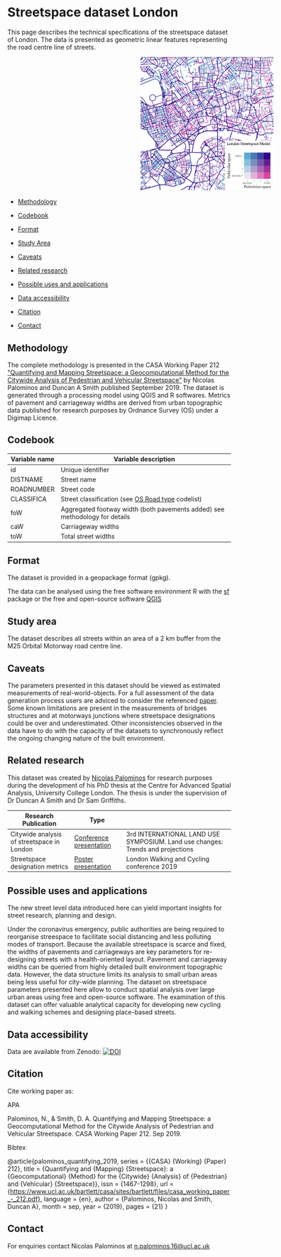 # Streetspace dataset London

This page describes the technical specifications of the streetspace dataset of London. The data is presented as geometric linear features representing the road centre line of streets.

<img src="sample.png" width="300" style="margin:0px 300px">

- [Methodology](https://github.com/npalomin/streetspace_dataset_ldn#methodolgy)

- [Codebook](https://github.com/npalomin/streetspace_dataset_ldn#codebook)

- [Format](https://github.com/npalomin/streetspace_dataset_ldn#format)

- [Study Area](https://github.com/npalomin/streetspace_dataset_ldn#study-area)

- [Caveats](https://github.com/npalomin/streetspace_dataset_ldn#caveats)

- [Related research](https://github.com/npalomin/streetspace_dataset_ldn#related-research)

- [Possible uses and applications](https://github.com/npalomin/streetspace_dataset_ldn#possible-uses-and-applications)

- [Data accessibility](https://github.com/npalomin/streetspace_dataset_ldn#data-accessibility)

- [Citation](https://github.com/npalomin/streetspace_dataset_ldn#citation)

- [Contact](https://github.com/npalomin/streetspace_dataset_ldn#contact)

## Methodology

The complete methodology is presented in the CASA Working Paper 212 ["Quantifying and Mapping Streetspace: a Geocomputational Method for the Citywide Analysis of Pedestrian and Vehicular Streetspace"](https://www.ucl.ac.uk/bartlett/casa/publications/2019/sep/casa-working-paper-212) by Nicolas Palominos and Duncan A Smith published September 2019. The dataset is generated through a processing model using QGIS and R softwares. Metrics of pavement and carriageway widths are derived from urban topographic data published for research purposes by Ordnance Survey (OS) under a Digimap Licence. 

## Codebook

| Variable name | Variable description |
|----|----|
|id | Unique identifier |
|DISTNAME | Street name |
|ROADNUMBER | Street code |
|CLASSIFICA | Street classification (see [OS Road type](https://www.ordnancesurvey.co.uk/xml/codelists/map/RoadClassificationTypeOML.xml) codelist)|
|foW | Aggregated footway width (both pavements added) see methodology for details |
|caW | Carriageway widths |
|toW | Total street widths |

## Format

The dataset is provided in a geopackage format (gpkg).

The data can be analysed using the free software environment R with the [sf](https://cran.r-project.org/web/packages/sf/index.html) package or the free and open-source software [QGIS](https://qgis.org/en/site/)

## Study area

The dataset describes all streets within an area of a 2 km buffer from the M25 Orbital Motorway road centre line.

## Caveats

The parameters presented in this dataset should be viewed as estimated measurements of real-world-objects. For a full assessment of the data generation process users are adviced to consider the referenced [paper](https://www.ucl.ac.uk/bartlett/casa/publications/2019/sep/casa-working-paper-212). Some known limitations are present in the measurements of bridges structures and at motorways junctions where streetspace designations could be over and underestimated. Other inconsistencies observed in the data have to do with the capacity of the datasets to synchronously reflect the ongoing changing nature of the built environment.

## Related research

This dataset was created by [Nicolas Palominos](https://npalomin.github.io/) for research purposes during the development of his PhD thesis at the Centre for Advanced Spatial Analysis, University College London. The thesis is under the supervision of Dr Duncan A Smith and Dr Sam Griffiths.

|Research Publication| Type | |
|--|--|--|
|Citywide analysis of streetspace in London |[Conference presentation](https://www.researchgate.net/publication/337745659_Citywide_analysis_of_streetspace_in_London?channel=doi&linkId=5de83ad9299bf10bc34049c8&showFulltext=true#fullTextFileContent) |3rd INTERNATIONAL LAND USE SYMPOSIUM. Land use changes: Trends and projections |
|Streetspace designation metrics |[Poster presentation](https://drive.google.com/file/d/1RwEJdtj4UGNIczO6PAgMO89gK3Xps9Qn/view) |London Walking and Cycling conference 2019 |

## Possible uses and applications

The new street level data introduced here can yield important insights for street research, planning and design. 

Under the coronavirus emergency, public authorities are being required to reorganise streespace to facilitate social distancing and less polluting modes of transport. Because the available streetspace is scarce and fixed, the widths of pavements and carriageways are key parameters for re-designing streets with a health-oriented layout. Pavement and carriageway widths can be queried from highly detailed built environment topographic data. However, the data structure limits its analysis to small urban areas being less useful for city-wide planning. The dataset on streetspace parameters presented here allow to conduct spatial analysis over large urban areas using free and open-source software. The examination of this dataset can offer valuable analytical capacity for developing new cycling and walking schemes and designing place-based streets.

## Data accessibility

Data are available from Zenodo: [![DOI](https://zenodo.org/badge/DOI/10.5281/zenodo.3783807.svg)](https://doi.org/10.5281/zenodo.3783807)

## Citation

Cite working paper as:

APA

Palominos, N., & Smith, D. A. Quantifying and Mapping Streetspace: a Geocomputational Method for the Citywide Analysis of Pedestrian and Vehicular Streetspace. CASA Working Paper 212. Sep 2019.

Bibtex

@article{palominos_quantifying_2019,
    series = {{CASA} {Working} {Paper} 212},
    title = {Quantifying and {Mapping} {Streetspace}: a {Geocomputational} {Method} for the {Citywide} {Analysis} of {Pedestrian} and {Vehicular} {Streetspace}},
    issn = {1467-1298},
    url = {https://www.ucl.ac.uk/bartlett/casa/sites/bartlett/files/casa_working_paper_-_212.pdf},
    language = {en},
    author = {Palominos, Nicolas and Smith, Duncan A},
    month = sep,
    year = {2019},
    pages = {21}
}

## Contact

For enquiries contact Nicolas Palominos at n.palominos.16@ucl.ac.uk
